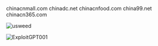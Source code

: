 chinacnmall.com
chinadc.net
chinacnfood.com
china99.net 
chinacn365.com


![usweed](https://github.com/user-attachments/assets/0d4aaa98-ae8e-4b76-8cc2-ed846c2138d1)

![ExploitGPT001](https://github.com/user-attachments/assets/ade2adce-f72d-4c3f-b79f-4dc3834d9f7f)
